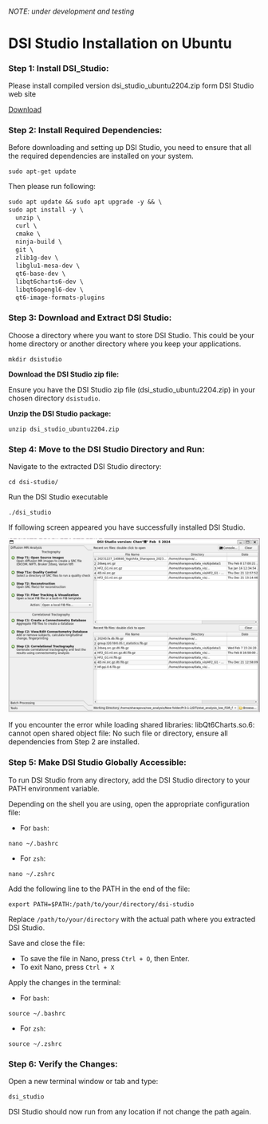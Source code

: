 ###### NOTE: under development and testing

# DSI Studio Installation on Ubuntu 

### Step 1: Install DSI_Studio:

Please install compiled version dsi_studio_ubuntu2204.zip form DSI Studio web site

[Download](https://dsi-studio.labsolver.org/download.html)

### Step 2: Install Required Dependencies:

Before downloading and setting up DSI Studio, you need to ensure that all the required dependencies are installed on your system.

```
sudo apt-get update
```

Then please run following:

```
sudo apt update && sudo apt upgrade -y && \
sudo apt install -y \
  unzip \
  curl \
  cmake \
  ninja-build \
  git \
  zlib1g-dev \
  libglu1-mesa-dev \
  qt6-base-dev \
  libqt6charts6-dev \
  libqt6opengl6-dev \
  qt6-image-formats-plugins
```


### Step 3: Download and Extract DSI Studio:

Choose a directory where you want to store DSI Studio. This could be your home directory or another directory where you keep your applications.

```
mkdir dsistudio
```

**Download the DSI Studio zip file:**

Ensure you have the DSI Studio zip file (dsi_studio_ubuntu2204.zip) in your chosen directory `dsistudio`.

**Unzip the DSI Studio package:**

```
unzip dsi_studio_ubuntu2204.zip
```

### Step 4: Move to the DSI Studio Directory and Run:

Navigate to the extracted DSI Studio directory:

```
cd dsi-studio/
```

Run the DSI Studio executable

```
./dsi_studio
```

If following screen appeared you have successfully installed DSI Studio. 

![alt text](image.png)

If you encounter the error while loading shared libraries: libQt6Charts.so.6: cannot open shared object file: No such file or directory, ensure all dependencies from Step 2 are installed.

### Step 5: Make DSI Studio Globally Accessible:

To run DSI Studio from any directory, add the DSI Studio directory to your PATH environment variable.

Depending on the shell you are using, open the appropriate configuration file:

- For `bash`:

```
nano ~/.bashrc
```

- For `zsh`:

```
nano ~/.zshrc
```

Add the following line to the PATH in the end of the file:

```
export PATH=$PATH:/path/to/your/directory/dsi-studio
```

Replace `/path/to/your/directory` with the actual path where you extracted DSI Studio.

Save and close the file:
- To save the file in Nano, press `Ctrl + O`, then Enter.
- To exit Nano, press `Ctrl + X`

Apply the changes in the terminal:


- For `bash`:

```
source ~/.bashrc
```

- For `zsh`:

```
source ~/.zshrc
```

### Step 6: Verify the Changes:

Open a new terminal window or tab and type:

```
dsi_studio
```

DSI Studio should now run from any location if not change the path again. 



